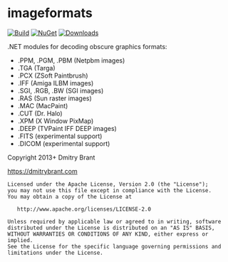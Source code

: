 imageformats
============
[![Build](https://github.com/dbrant/imageformats/actions/workflows/dotnet.yml/badge.svg)](https://github.com/dbrant/imageformats/actions/workflows/dotnet.yml)
[![NuGet](https://img.shields.io/nuget/v/DmitryBrant.ImageFormats)](https://www.nuget.org/packages/DmitryBrant.ImageFormats/)
[![Downloads](https://img.shields.io/nuget/dt/DmitryBrant.ImageFormats)](https://www.nuget.org/packages/DmitryBrant.ImageFormats/)

.NET modules for decoding obscure graphics formats:

- .PPM, .PGM, .PBM (Netpbm images)
- .TGA (Targa)
- .PCX (ZSoft Paintbrush)
- .IFF (Amiga ILBM images)
- .SGI, .RGB, .BW (SGI images)
- .RAS (Sun raster images)
- .MAC (MacPaint)
- .CUT (Dr. Halo)
- .XPM (X Window PixMap)
- .DEEP (TVPaint IFF DEEP images)
- .FITS (experimental support)
- .DICOM (experimental support)

Copyright 2013+ Dmitry Brant

https://dmitrybrant.com


    Licensed under the Apache License, Version 2.0 (the "License");
    you may not use this file except in compliance with the License.
    You may obtain a copy of the License at

       http://www.apache.org/licenses/LICENSE-2.0

    Unless required by applicable law or agreed to in writing, software
    distributed under the License is distributed on an "AS IS" BASIS,
    WITHOUT WARRANTIES OR CONDITIONS OF ANY KIND, either express or implied.
    See the License for the specific language governing permissions and
    limitations under the License.
